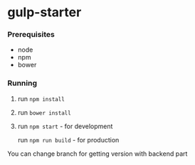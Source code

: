 # gulp-starter

### Prerequisites
- node 
- npm
- bower

### Running
1. run `npm install`
2. run `bower install`
3. run `npm start` - for development
   
   run `npm run build` - for production

You can change branch for getting version with backend part
